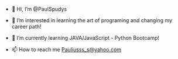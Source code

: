 - 👋 Hi, I’m @PaulSpudys
- 👀 I’m interested in learning the art of programing and changing my career path!
- 🌱 I’m currently learning JAVA/JavaScript - Python Bootcamp!

- 📫 How to reach me Pauliusss_s@yahoo.com


